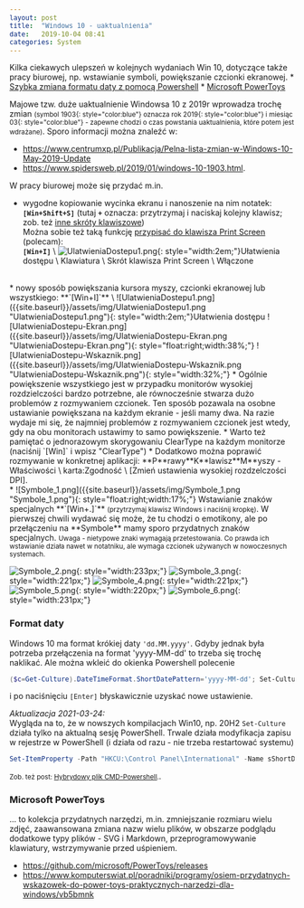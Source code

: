 ```yaml
---
layout: post
title:  "Windows 10 - uaktualnienia"
date:   2019-10-04 08:41
categories: System
---
```


Kilka ciekawych ulepszeń w kolejnych wydaniach Win 10, dotyczące także pracy biurowej, np. wstawianie symboli, powiększanie czcionki ekranowej. * [Szybka zmiana formatu daty z pomocą Powershell]({{site.url}}{{site.baseurl}}{{page.url}}#format-daty) * [Microsoft PowerToys]({{site.url}}{{site.baseurl}}{{page.url}}#microsoft-powertoys)


Majowe tzw. duże uaktualnienie Windowsa 10 z 2019r wprowadza trochę zmian <small>(symbol <span>1903</span>{: style="color:blue"} oznacza rok 20<span>19</span>{: style="color:blue"} i miesiąc <span>03</span>{: style="color:blue"}  - zapewne chodzi o czas powstania uaktualnienia, które potem jest wdrażane)</small>. Sporo informacji można znaleźć w:
* <https://www.centrumxp.pl/Publikacja/Pelna-lista-zmian-w-Windows-10-May-2019-Update> 
* <https://www.spidersweb.pl/2019/01/windows-10-1903.html>. 

W pracy biurowej może się przydać m.in.
* wygodne kopiowanie wycinka ekranu i nanoszenie na nim notatek: **`[Win+Shift+S]`** (tutaj **`+`** oznacza: przytrzymaj i naciskaj kolejny klawisz; zob. też [inne skróty klawiszowe](https://www.komputerswiat.pl/poradniki/programy/windows-10-skroty-klawiaturowe-windows-10-pulpit-pasek-zadan-wiersz-polecenia/pt4gpwy))  
Można sobie też taką funkcję [przypisać do klawisza Print Screen](https://www.centrumxp.pl/Publikacja/Jak-wywolac-wycinanie-obrazu-klawiszem-Print-Screen) (polecam):  
**`[Win+I]`** \ ![UlatwieniaDostepu1.png]({{site.baseurl}}/assets/img/UlatwieniaDostepu1.png "UlatwieniaDostepu1.png"){: style="width:2em;"}Ułatwienia dostępu \ Klawiatura \ Skrót klawisza Print Screen \ Włączone
<br>
* nowy sposób powiększania kursora myszy, czcionki ekranowej lub wszystkiego:  
**`[Win+I]`** \ ![UlatwieniaDostepu1.png]({{site.baseurl}}/assets/img/UlatwieniaDostepu1.png "UlatwieniaDostepu1.png"){: style="width:2em;"}Ułatwienia dostępu
![UlatwieniaDostepu-Ekran.png]({{site.baseurl}}/assets/img/UlatwieniaDostepu-Ekran.png "UlatwieniaDostepu-Ekran.png"){: style="float:right;width:38%;"}
![UlatwieniaDostepu-Wskaznik.png]({{site.baseurl}}/assets/img/UlatwieniaDostepu-Wskaznik.png "UlatwieniaDostepu-Wskaznik.png"){: style="width:32%;"}
  * Ogólnie powiększenie wszystkiego jest w przypadku monitorów wysokiej rozdzielczości bardzo potrzebne, ale równocześnie stwarza dużo problemów z rozmywaniem czcionek. Ten sposób pozawala na osobne ustawianie powiększana na każdym ekranie - jeśli mamy dwa. Na razie wydaje mi się, że najmniej problemów z rozmywaniem czcionek jest wtedy, gdy na obu monitorach ustawimy to samo powiększenie.
  * Warto też pamiętać o jednorazowym skorygowaniu ClearType na każdym monitorze (naciśnij `[Win]` i wpisz "ClearType")
  * Dodatkowo można poprawić rozmywanie w konkretnej aplikacji: **P**rawy**K**lawisz**M**yszy - Właściwości \ karta:Zgodność \ [Zmień ustawienia wysokiej rozdzelczości DPI].  
<br>
* ![Symbole_1.png]({{site.baseurl}}/assets/img/Symbole_1.png "Symbole_1.png"){: style="float:right;width:17%;"}     Wstawianie znaków specjalnych **`[Win+.]`** <small>(przytrzymaj klawisz Windows i naciśnij kropkę)</small>. W pierwszej chwili wydawać się może, że tu chodzi o emotikony, ale po przełączeniu na **Symbole** mamy sporo przydatnych znaków specjalnych.  
<small>Uwaga - nietypowe znaki wymagają przetestowania. Co prawda ich wstawianie działa nawet w notatniku, ale wymaga czcionek używanych w nowoczesnych systemach.</small>

![Symbole_2.png]({{site.baseurl}}/assets/img/Symbole_2.png "Symbole_2.png"){: style="width:233px;"} 
![Symbole_3.png]({{site.baseurl}}/assets/img/Symbole_3.png "Symbole_3.png"){: style="width:221px;"} 
![Symbole_4.png]({{site.baseurl}}/assets/img/Symbole_4.png "Symbole_4.png"){: style="width:221px;"} 
![Symbole_5.png]({{site.baseurl}}/assets/img/Symbole_5.png "Symbole_5.png"){: style="width:220px;"} 
![Symbole_6.png]({{site.baseurl}}/assets/img/Symbole_6.png "Symbole_6.png"){: style="width:231px;"}

### Format daty

Windows 10 ma format krókiej daty `'dd.MM.yyyy'`. Gdyby jednak była potrzeba przełączenia na format 'yyyy-MM-dd' to trzeba się trochę naklikać. Ale można wkleić do okienka Powershell polecenie
````powershell
($c=Get-Culture).DateTimeFormat.ShortDatePattern='yyyy-MM-dd'; Set-Culture $c
````
i po naciśnięciu `[Enter]` błyskawicznie uzyskać nowe ustawienie.

*Aktualizacja 2021-03-24:*  
Wygląda na to, że w nowszych kompilacjach Win10, np. 20H2 `Set-Culture` działa tylko na aktualną sesję PowerShell.
Trwale działa modyfikacja zapisu w rejestrze w PowerShell (i działa od razu - nie trzeba restartować systemu)

````powershell
Set-ItemProperty -Path "HKCU:\Control Panel\International" -Name sShortDate -Value yyyy-MM-dd
````

<small>Zob. też post: [Hybrydowy plik CMD-Powershell](https://andrzejq.github.io/El_Prog/programowanie/2021/03/22/Hybrydowy_skrypt_CMD-Powershell.html).</small>.

### Microsoft PowerToys

... to kolekcja przydatnych narzędzi, m.in. zmniejszanie rozmiaru wielu zdjęć, zaawansowana zmiana nazw wielu plików, w obszarze podglądu dodatkowe typy plików - SVG i Markdown, przeprogramowywanie klawiatury, wstrzymywanie przed uśpieniem.

* <https://github.com/microsoft/PowerToys/releases>
* <https://www.komputerswiat.pl/poradniki/programy/osiem-przydatnych-wskazowek-do-power-toys-praktycznych-narzedzi-dla-windows/vb5bmnk>

<style> code {font-size: smaller;} </style>

<!-- {% unless jekyll.environment %} -->
<script>

(function() {
  const images = document.getElementsByTagName('img'); 
  for(let i = 0; i < images.length; i++) {
    images[i].src = images[i].src.replace('%7B%7Bsite.baseurl%7D%7D','..');
  } //{{site.baseurl}} - without spaces!  
})();

</script>
<!-- {% endunless %} -->